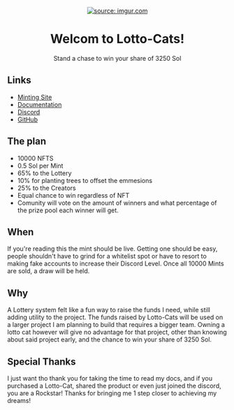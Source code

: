 <p align="center">
  <a href="https://imgur.com/7dACEDP"><img src="https://i.imgur.com/7dACEDP.png" title="source: imgur.com" /></a>
  </a>
</p>

<h1 align="center">
  Welcom to Lotto-Cats!
</h1>

<p align="center">
Stand a chase to win your share of 3250 Sol
</p>

<p align="center">


</p>






## Links

- [Minting Site](https://docsifyjs.netlify.com/)
- [Documentation](https://docsify.js.org)
- [Discord](https://github.com/docsifyjs/docsify-cli)
- [GitHub](https://unpkg.com/docsify/)

## The plan

- 10000 NFTS
- 0.5 Sol per Mint
- 65% to the Lottery 
- 10% for planting trees to offset the emmesions
- 25% to the Creators
- Equal chance to win regardless of NFT
- Comunity will vote on the amount of winners and what percentage of the prize pool each winner will get.

## When

If you're reading this the mint should be live. Getting one should be easy, people shouldn't have to grind for a whitelist spot or have to resort to making fake accounts to increase their Discord Level. Once all 10000 Mints are sold, a draw will be held. 


## Why

A Lottery system felt like a fun way to raise the funds I need, while still adding utility to the project. The funds raised by Lotto-Cats will be used on a larger project I am planning to build that requires a bigger team. Owning a lotto cat however will give no advantage for that project, other than knowing about said project early, and the chance to win your share of 3250 Sol.


## Special Thanks

I just want tho thank you for taking the time to read my docs, and if you purchased a Lotto-Cat, shared the product or even just joined the discord, you are a Rockstar! Thanks for bringing me 1 step closer to achieving my dreams!
